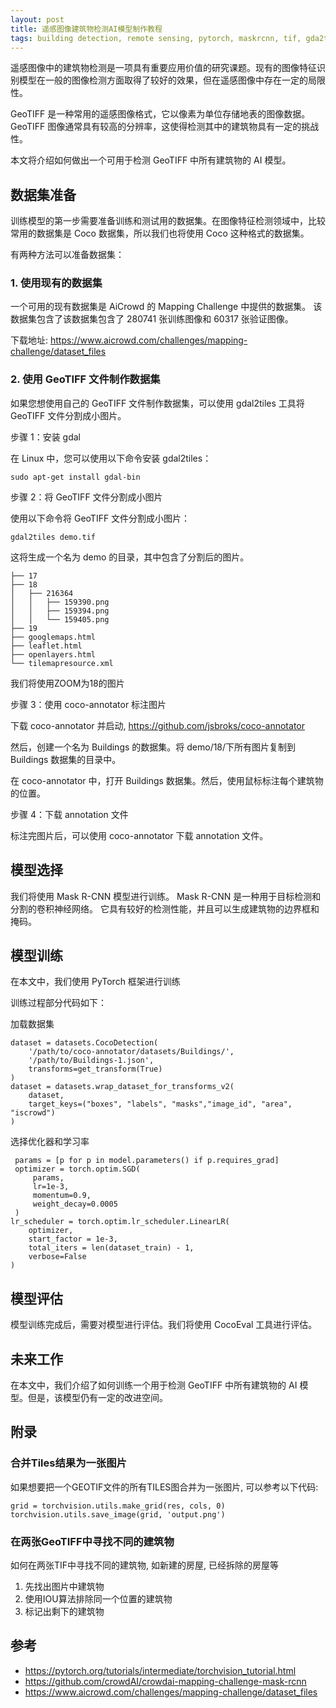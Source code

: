 ```yaml
---
layout: post
title: 遥感图像建筑物检测AI模型制作教程
tags: building detection, remote sensing, pytorch, maskrcnn, tif, gda2tiles
---
```


遥感图像中的建筑物检测是一项具有重要应用价值的研究课题。现有的图像特征识别模型在一般的图像检测方面取得了较好的效果，但在遥感图像中存在一定的局限性。

GeoTIFF
是一种常用的遥感图像格式，它以像素为单位存储地表的图像数据。GeoTIFF
图像通常具有较高的分辨率，这使得检测其中的建筑物具有一定的挑战性。

本文将介绍如何做出一个可用于检测 GeoTIFF 中所有建筑物的 AI 模型。

## 数据集准备

训练模型的第一步需要准备训练和测试用的数据集。在图像特征检测领域中，比较常用的数据集是
Coco 数据集，所以我们也将使用 Coco 这种格式的数据集。

有两种方法可以准备数据集：

### 1. 使用现有的数据集

一个可用的现有数据集是 AiCrowd 的 Mapping Challenge 中提供的数据集。
该数据集包含了该数据集包含了 280741 张训练图像和 60317 张验证图像。

下载地址:
<https://www.aicrowd.com/challenges/mapping-challenge/dataset_files>

### 2. 使用 GeoTIFF 文件制作数据集

如果您想使用自己的 GeoTIFF 文件制作数据集，可以使用 gdal2tiles 工具将
GeoTIFF 文件分割成小图片。

步骤 1：安装 gdal

在 Linux 中，您可以使用以下命令安装 gdal2tiles：

    sudo apt-get install gdal-bin

步骤 2：将 GeoTIFF 文件分割成小图片

使用以下命令将 GeoTIFF 文件分割成小图片：

    gdal2tiles demo.tif

这将生成一个名为 demo 的目录，其中包含了分割后的图片。

    ├── 17
    ├── 18
    │   ├── 216364
    │   │   ├── 159390.png
    │   │   ├── 159394.png
    │   │   └── 159405.png
    ├── 19
    ├── googlemaps.html
    ├── leaflet.html
    ├── openlayers.html
    └── tilemapresource.xml

我们将使用ZOOM为18的图片

步骤 3：使用 coco-annotator 标注图片

下载 coco-annotator 并启动, <https://github.com/jsbroks/coco-annotator>

然后，创建一个名为 Buildings 的数据集。将 demo/18/下所有图片复制到
Buildings 数据集的目录中。

在 coco-annotator 中，打开 Buildings
数据集。然后，使用鼠标标注每个建筑物的位置。

步骤 4：下载 annotation 文件

标注完图片后，可以使用 coco-annotator 下载 annotation 文件。

## 模型选择

我们将使用 Mask R-CNN 模型进行训练。 Mask R-CNN
是一种用于目标检测和分割的卷积神经网络。
它具有较好的检测性能，并且可以生成建筑物的边界框和掩码。

## 模型训练

在本文中，我们使用 PyTorch 框架进行训练

训练过程部分代码如下：

加载数据集

``` {.python}
dataset = datasets.CocoDetection(
    '/path/to/coco-annotator/datasets/Buildings/',
    '/path/to/Buildings-1.json',
    transforms=get_transform(True)
)
dataset = datasets.wrap_dataset_for_transforms_v2(
    dataset,
    target_keys=("boxes", "labels", "masks","image_id", "area", "iscrowd")
)
```

选择优化器和学习率

``` {.python}
 params = [p for p in model.parameters() if p.requires_grad]
 optimizer = torch.optim.SGD(
     params,
     lr=1e-3,
     momentum=0.9,
     weight_decay=0.0005
 )  
lr_scheduler = torch.optim.lr_scheduler.LinearLR(
    optimizer,
    start_factor = 1e-3,
    total_iters = len(dataset_train) - 1,
    verbose=False
)
```

## 模型评估

模型训练完成后，需要对模型进行评估。我们将使用 CocoEval 工具进行评估。

## 未来工作

在本文中，我们介绍了如何训练一个用于检测 GeoTIFF 中所有建筑物的 AI
模型。但是，该模型仍有一定的改进空间。

## 附录

### 合并Tiles结果为一张图片

如果想要把一个GEOTIF文件的所有TILES图合并为一张图片, 可以参考以下代码:

``` {.python}
grid = torchvision.utils.make_grid(res, cols, 0)
torchvision.utils.save_image(grid, 'output.png')  
```

### 在两张GeoTIFF中寻找不同的建筑物

如何在两张TIF中寻找不同的建筑物, 如新建的房屋, 已经拆除的房屋等

1.  先找出图片中建筑物
2.  使用IOU算法排除同一个位置的建筑物
3.  标记出剩下的建筑物

## 参考

-   <https://pytorch.org/tutorials/intermediate/torchvision_tutorial.html>
-   <https://github.com/crowdAI/crowdai-mapping-challenge-mask-rcnn>
-   <https://www.aicrowd.com/challenges/mapping-challenge/dataset_files>
